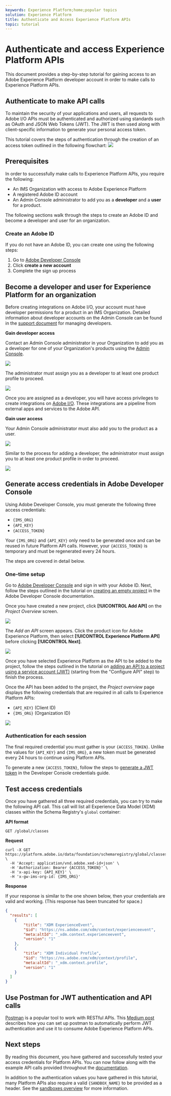 ```yaml
---
keywords: Experience Platform;home;popular topics
solution: Experience Platform
title: Authenticate and Access Experience Platform APIs
topic: tutorial
---
```


# Authenticate and access Experience Platform APIs

This document provides a step-by-step tutorial for gaining access to an Adobe Experience Platform developer account in order to make calls to Experience Platform APIs. 

## Authenticate to make API calls

To maintain the security of your applications and users, all requests to Adobe I/O APIs must be authenticated and authorized using standards such as OAuth and JSON Web Tokens (JWT). The JWT is then used along with client-specific information to generate your personal access token.

This tutorial covers the steps of authentication through the creation of an access token outlined in the following flowchart:
![](images/authentication/authentication-flowchart.png)

## Prerequisites

In order to successfully make calls to Experience Platform APIs, you require the following:

* An IMS Organization with access to Adobe Experience Platform
* A registered Adobe ID account
* An Admin Console administrator to add you as a **developer** and a **user** for a product.

The following sections walk through the steps to create an Adobe ID and become a developer and user for an organization.

### Create an Adobe ID

If you do not have an Adobe ID, you can create one using the following steps:

1. Go to [Adobe Developer Console](https://console.adobe.io)
2. Click **create a new account**
3. Complete the sign up process

## Become a developer and user for Experience Platform for an organization

Before creating integrations on Adobe I/O, your account must have developer permissions for a product in an IMS Organization. Detailed information about developer accounts on the Admin Console can be found in the [support document](https://helpx.adobe.com/enterprise/using/manage-developers.html) for managing developers.

**Gain developer access**

Contact an Admin Console administrator in your Organization to add you as a developer for one of your Organization's products using the [Admin Console](https://adminconsole.adobe.com/).

 ![](images/authentication/assign-developer.png)

The administrator must assign you as a developer to at least one product profile to proceed.

 ![](images/authentication/add-developer.png)

Once you are assigned as a developer, you will have access privileges to create integrations on [Adobe I/O](https://www.adobe.com/go/devs_console_ui). These integrations are a pipeline from external apps and services to the Adobe API.

**Gain user access**

Your Admin Console administrator must also add you to the product as a user. 

![](images/authentication/assign-users.png)

Similar to the process for adding a developer, the administrator must assign you to at least one product profile in order to proceed.

![](images/authentication/assign-user-details.png)


## Generate access credentials in Adobe Developer Console

Using Adobe Developer Console, you must generate the following three access credentials:

* `{IMS_ORG}`
* `{API_KEY}`
* `{ACCESS_TOKEN}`

Your `{IMS_ORG}` and `{API_KEY}` only need to be generated once and can be reused in future Platform API calls. However, your `{ACCESS_TOKEN}` is temporary and must be regenerated every 24 hours.

The steps are covered in detail below.

### One-time setup

Go to [Adobe Developer Console](https://www.adobe.com/go/devs_console_ui) and sign in with your Adobe ID. Next, follow the steps outlined in the tutorial on [creating an empty project](https://www.adobe.io/apis/experienceplatform/console/docs.html#!AdobeDocs/adobeio-console/master/projects-empty.md) in the Adobe Developer Console documentation.

Once you have created a new project, click **[!UICONTROL Add API]** on the _Project Overview_ screen.

![](images/authentication/add-api-button.png)

The _Add an API_ screen appears. Click the product icon for Adobe Experience Platform, then select **[!UICONTROL Experience Platform API]** before clicking **[!UICONTROL Next]**.

![](images/authentication/add-platform-api.png)

Once you have selected Experience Platform as the API to be added to the project, follow the steps outlined in the tutorial on [adding an API to a project using a service account (JWT)](https://www.adobe.io/apis/experienceplatform/console/docs.html#!AdobeDocs/adobeio-console/master/services-add-api-jwt.md) (starting from the "Configure API" step) to finish the process. 

Once the API has been added to the project, the _Project overview_ page displays the following credentials that are required in all calls to Experience Platform APIs:

* `{API_KEY}` (Client ID)
* `{IMS_ORG}` (Organization ID)

![](./images/authentication/api-key-ims-org.png)

### Authentication for each session

The final required credential you must gather is your `{ACCESS_TOKEN}`. Unlike the values for `{API_KEY}` and `{IMS_ORG}`, a new token must be generated every 24 hours to continue using Platform APIs.

To generate a new `{ACCESS_TOKEN}`, follow the steps to [generate a JWT token](https://www.adobe.io/apis/experienceplatform/console/docs.html#!AdobeDocs/adobeio-console/master/credentials.md) in the Developer Console credentials guide.

## Test access credentials

Once you have gathered all three required credentials, you can try to make the following API call. This call will list all Experience Data Model (XDM) classes within the Schema Registry's `global` container:

**API format**

```http
GET /global/classes
```

**Request**

```SHELL
curl -X GET https://platform.adobe.io/data/foundation/schemaregistry/global/classes \
  -H 'Accept: application/vnd.adobe.xed-id+json' \
  -H 'Authorization: Bearer {ACCESS_TOKEN}' \
  -H 'x-api-key: {API_KEY}' \
  -H 'x-gw-ims-org-id: {IMS_ORG}'
```

**Response**

If your response is similar to the one shown below, then your credentials are valid and working. (This response has been truncated for space.)

```JSON
{
  "results": [
    {
        "title": "XDM ExperienceEvent",
        "$id": "https://ns.adobe.com/xdm/context/experienceevent",
        "meta:altId": "_xdm.context.experienceevent",
        "version": "1"
    },
    {
        "title": "XDM Individual Profile",
        "$id": "https://ns.adobe.com/xdm/context/profile",
        "meta:altId": "_xdm.context.profile",
        "version": "1"
    }
  ]
}
```

## Use Postman for JWT authentication and API calls

[Postman](https://www.getpostman.com/) is a popular tool to work with RESTful APIs. This [Medium post](https://medium.com/adobetech/using-postman-for-jwt-authentication-on-adobe-i-o-7573428ffe7f) describes how you can set up postman to automatically perform JWT authentication and use it to consume Adobe Experience Platform APIs.

## Next steps

By reading this document, you have gathered and successfully tested your access credentials for Platform APIs. You can now follow along with the example API calls provided throughout the [documentation](../landing/documentation/overview.md).

In addition to the authentication values you have gathered in this tutorial, many Platform APIs also require a valid `{SANDBOX_NAME}` to be provided as a header. See the [sandboxes overview](../sandboxes/home.md) for more information.